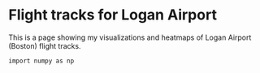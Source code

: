 # Flight tracks for Logan Airport
This is a page showing my visualizations and heatmaps of Logan Airport (Boston) flight tracks.

```
import numpy as np
```

